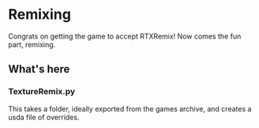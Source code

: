 # Remixing
Congrats on getting the game to accept RTXRemix! Now comes the fun part, remixing.

## What's here
### TextureRemix.py
This takes a folder, ideally exported from the games archive, and creates a usda file of overrides.
